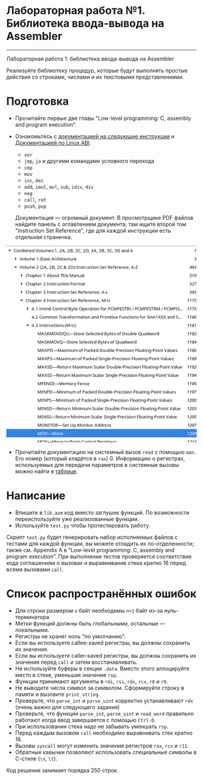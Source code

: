 # Лабораторная работа №1. Библиотека ввода-вывода на Assembler
---
Лабораторная работа 1: библиотека ввода-вывода на Assembler


Реализуйте библиотеку процедур, которые будут выполнять простые действия со строками, числами и их текстовыми представлениями.

# Подготовка

* Прочитайте первые две главы "Low-level programming: C, assembly and program execution".

* Ознакомьтесь с [документацией на следующие инструкции](https://gitlab.se.ifmo.ru/programming-languages/cse-programming-languages-fall-2024/main/-/blob/master/docs/intel-manual.pdf) и [Документацией по Linux ABI](https://gitlab.se.ifmo.ru/programming-languages/cse-programming-languages-fall-2024/main/-/blob/master/docs/x86_64-abi-0.99.pdf).

  - `xor`
  - `jmp`, `ja` и другими командами условного перехода
  - `cmp`
  - `mov`
  - `inc`, `dec`
  - `add`, `imul`, `mul`, `sub`, `idiv`, `div`
  - `neg`
  - `call`, `ret`
  - `push`, `pop`
  
  Документация &mdash; огромный документ. В просмотрщике PDF файлов найдите панель с оглавлением документа; там ищите второй том "Instruction Set Reference", где для каждой инструкции есть отдельная страничка.

![](./img/outline.png) 


* Прочитайте документацию на системный вызов `read` с помощью `man`. Его номер (который кладётся в `rax`) 0. Информацию о регистрах, используемых для передачи параметров в системные вызовы можно найти в [таблице](https://gitlab.se.ifmo.ru/programming-languages/cse-programming-languages-fall-2024/main/-/blob/main/docs/system-calls.md).

# Написание

- Впишите в `lib.asm` код вместо заглушек функций. По возможности переиспользуйте уже реализованные функции.
- Используйте `test.py` чтобы протестировать работу. 

Скрипт `test.py` будет генерировать набор исполняемых файлов с тестами для каждой функции, вы можете отладить их по-отделенности; также см. Appendix A в "Low-level programming: C, assembly and program execution". При выполнении тестов проверяется соответствие кода соглашениям о вызовах и выравнивание стека кратно 16 перед всеми вызовами `call`.
 
# Список распространённых ошибок

- Для строки размером `n` байт необходимы `n+1` байт из-за нуль-терминатора.
- Метки функций должны быть глобальными, остальные &mdash; локальными.
- Регистры не хранят ноль "по умолчанию".
- Если вы используете callee-saved регистры, вы должны сохранить их значения.
- Если вы используете caller-saved регистры, вы должны сохранить их значения перед `call` и затем восстанавливать.
- Не используйте буферы в секции `.data`. Вместо этого аллоцируйте место в стеке, уменьшая значение `rsp`.
- Функции принимают аргументы в `rdi`, `rsi`, `rdx`, `rcx`, `r8` и `r9`.
- Не выводите числа символ за символом. Сформируйте строку в памяти и вызовите `print_string`.
- Проверьте, что `parse_int` и `parse_uint` корректно устанавливают `rdx` (очень важно для следующего задания)
- Проверьте, что функции `parse_int`, `parse_uint` и `read_word` правильно работают когда ввод завершается с помощью `Ctrl-D`.
- При использовании стека надо не забывать уменшать `rsp`.
- Перед каждым вызовом `call` необходимо выравнивать стек кратно 16.
- Вызовы `syscall` могут изменить значения регистров `rax`, `rcx` и `r11`.
- Обратные кавычки позволяют использовать специальные символы в С-стиле (`\n`, `\t`).

Код решения занимает порядка 250 строк.
